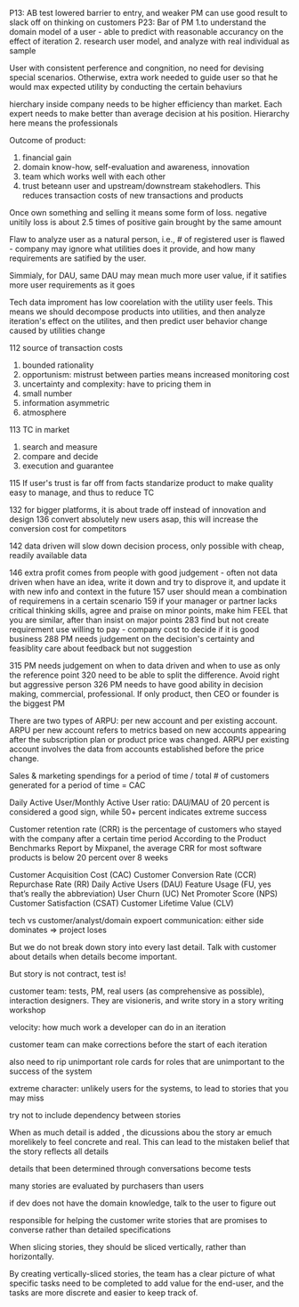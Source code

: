 P13: AB test lowered barrier to entry, and weaker PM can use good result to slack off on thinking on customers
P23: Bar of PM 
1.to understand the domain model of a user - able to predict with reasonable accurancy on the effect of iteration
2. research user model, and analyze with real individual as sample

User with consistent perference and congnition, no need for devising special scenarios. Otherwise, extra work needed to guide user so that he would max expected utility by conducting the certain behaviurs

hierchary inside company needs to be higher efficiency than market. Each expert needs to make better than average decision at his position. Hierarchy here means the professionals

Outcome of product:
1. financial gain
2.  domain know-how, self-evaluation and awareness, innovation
3. team which works well with each other
4. trust beteann user and upstream/downstream stakehodlers. This reduces transaction costs of new transactions and products

Once own something and selling it means some form of loss. negative unitily loss is about 2.5 times of positive gain brought by the same amount

Flaw to analyze user as a natural person, i.e., # of registered user is  flawed - company may ignore what utilities does it provide, and how many requirements are satified by the user.

Simmialy, for DAU, same DAU may mean much more user value, if it satifies more user requirements as it goes

Tech data improment has low coorelation with the utility user feels. This means we should decompose products into utilities, and then analyze iteration's effect on the utilites, and then predict user behavior change caused by utilities change

112
source of transaction costs
1. bounded rationality
2. opportunism: mistrust between parties means increased monitoring cost
3. uncertainty and complexity: have to pricing them in 
4. small number
5. information asymmetric
6. atmosphere

113
TC in market
1. search and measure
2. compare and decide
3. execution and guarantee

115
If user's trust is far off from facts
standarize product to make quality easy to manage, and thus to reduce TC

132
for bigger platforms, it is about trade off instead of innovation and design
136
convert absolutely new users asap, this will increase the conversion cost for competitors

142
data driven will slow down decision process, 
only possible with cheap, readily available data

146
extra profit comes from people with good judgement - often not data driven
when have an idea, write it down and try to disprove it, and update it with new info and context in the future
157
user should mean a combination of requiremens in a certain scenario
159
if your manager or partner lacks critical thinking skills, agree and praise on minor points, make him FEEL that you are similar, after than insist on major points
283
find but not create requirement
use willing to pay - company cost to decide if it is good business
288
PM needs judgement on the decision's certainty and feasiblity
care about feedback but not suggestion


315
PM needs judgement on when to data driven and when to use as only the reference point
320
need to be able to split the difference. Avoid right but aggressive person
326
PM needs to have good ability in decision making, commercial, professional. If only product, then CEO or founder is the biggest PM




There are two types of ARPU: per new account and per existing account. ARPU per new account refers to metrics based on new accounts appearing after the subscription plan or product price was changed. ARPU per existing account involves the data from accounts established before the price change.

Sales & marketing spendings for a period of time / total # of customers generated for a period of time = CAC

Daily Active User/Monthly Active User ratio: DAU/MAU of 20 percent is considered a good sign, while 50+ percent indicates extreme success

Customer retention rate (CRR) is the percentage of customers who stayed with the company after a certain time period
According to the Product Benchmarks Report by Mixpanel, the average CRR for most software products is below 20 percent over 8 weeks

Customer Acquisition Cost (CAC)
Customer Conversion Rate (CCR)
Repurchase Rate (RR)
Daily Active Users (DAU)
Feature Usage (FU, yes that’s really the abbreviation)
User Churn (UC)
Net Promoter Score (NPS)
Customer Satisfaction (CSAT)
Customer Lifetime Value (CLV)

tech vs customer/analyst/domain expoert communication: either side dominates => project loses

But we do not break down story into every last detail. Talk with customer about details when details become important. 

But story is not contract, test is!

customer team: tests, PM, real users (as comprehensive as possible), interaction designers.  They are visioneris, and write story in a story writing workshop 

velocity: how much work a developer can do in an iteration

customer team can make corrections before the start of each iteration

also need to rip unimportant role cards for roles that are unimportant to the success of the system

extreme character: unlikely users for the systems, to lead to stories that you may miss

try not to include dependency between stories

When as much detail is added , the dicussions abou the story ar emuch morelikely to feel concrete and real. This can lead to the mistaken belief that the story reflects all details

details that been determined through conversations become tests

many stories are evaluated by purchasers than users

if dev does not have the domain knowledge, talk to the user to figure out

responsible for helping the customer write stories that are promises to converse rather than detailed specifications

When slicing stories, they should be sliced vertically, rather than horizontally.

By creating vertically-sliced stories, the team has a clear picture of what specific tasks need to be completed to add value for the end-user, and the tasks are more discrete and easier to keep track of.
